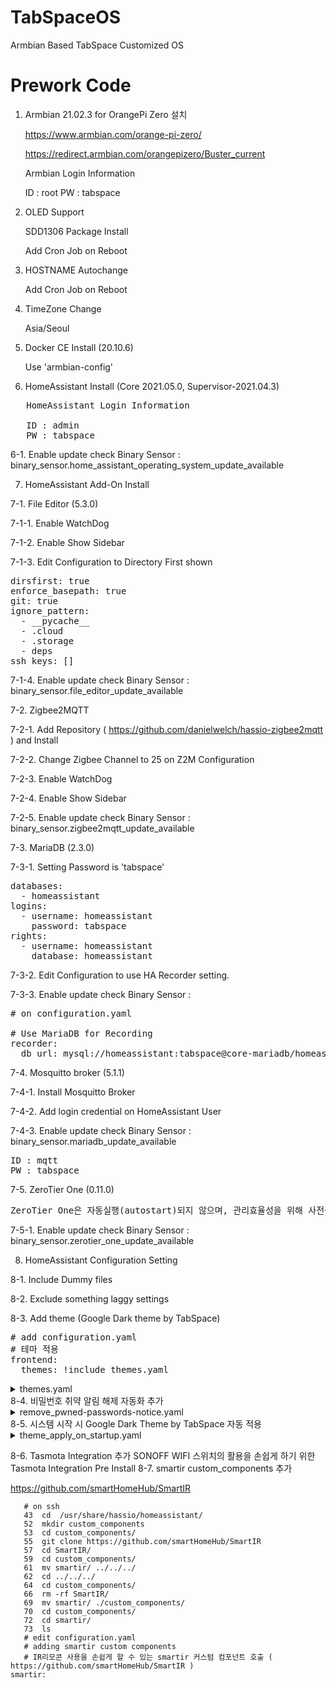 # TabSpaceOS
Armbian Based TabSpace Customized OS


# Prework Code

1. Armbian 21.02.3 for OrangePi Zero 설치

   https://www.armbian.com/orange-pi-zero/

   https://redirect.armbian.com/orangepizero/Buster_current

   Armbian Login Information
   
   ID : root
   PW : tabspace
   
2. OLED Support

   SDD1306 Package Install
   
   Add Cron Job on Reboot

3. HOSTNAME Autochange
   
   Add Cron Job on Reboot
   
4. TimeZone Change

   Asia/Seoul


5. Docker CE Install (20.10.6)

   Use 'armbian-config'

6. HomeAssistant Install (Core 2021.05.0, Supervisor-2021.04.3)
<pre>
   HomeAssistant Login Information
   
   ID : admin
   PW : tabspace
</pre>

6-1. Enable update check Binary Sensor : binary_sensor.home_assistant_operating_system_update_available

7. HomeAssistant Add-On Install 

7-1. File Editor (5.3.0)
    
7-1-1. Enable WatchDog
    
7-1-2. Enable Show Sidebar
    
7-1-3. Edit Configuration to Directory First shown

<pre>
dirsfirst: true
enforce_basepath: true
git: true
ignore_pattern:
  - __pycache__
  - .cloud
  - .storage
  - deps
ssh_keys: []
</pre>

7-1-4. Enable update check Binary Sensor : binary_sensor.file_editor_update_available

7-2. Zigbee2MQTT

7-2-1. Add Repository ( https://github.com/danielwelch/hassio-zigbee2mqtt ) and Install
    
7-2-2. Change Zigbee Channel to 25 on Z2M Configuration
    
7-2-3. Enable WatchDog
    
7-2-4. Enable Show Sidebar
 
7-2-5. Enable update check Binary Sensor : binary_sensor.zigbee2mqtt_update_available

7-3. MariaDB (2.3.0)

7-3-1. Setting Password is 'tabspace'
    
<pre>
databases:
  - homeassistant
logins:
  - username: homeassistant
    password: tabspace
rights:
  - username: homeassistant
    database: homeassistant
</pre>
    
7-3-2. Edit Configuration to use HA Recorder setting.
 
7-3-3. Enable update check Binary Sensor : 
    
<pre>
# on configuration.yaml

# Use MariaDB for Recording
recorder:
  db_url: mysql://homeassistant:tabspace@core-mariadb/homeassistant?charset=utf8mb4
</pre>

7-4. Mosquitto broker (5.1.1)

7-4-1. Install Mosquitto Broker
    
7-4-2. Add login credential on HomeAssistant User

7-4-3. Enable update check Binary Sensor : binary_sensor.mariadb_update_available

<pre>
ID : mqtt
PW : tabspace
</pre>

7-5. ZeroTier One  (0.11.0)

<pre>
ZeroTier One은 자동실행(autostart)되지 않으며, 관리효율성을 위해 사전설치되어 있습니다. 향후 TabSpace B2C망을 통한 서비스시에 사용됩니다.
</pre>

7-5-1. Enable update check Binary Sensor : binary_sensor.zerotier_one_update_available

8. HomeAssistant Configuration Setting

 8-1. Include Dummy files
  
 8-2. Exclude something laggy settings
  
 8-3. Add theme (Google Dark theme by TabSpace)
<pre>
# add configuration.yaml
# 테마 적용
frontend:
  themes: !include themes.yaml
</pre>

<details><summary>themes.yaml</summary>
<p>

```
# create themes.yaml
Google Dark Theme:
  # Header:
  app-header-background-color: rgb(23, 23, 23)
  app-header-text-color: rgb(198, 203, 210)
  # Main Interface Colors
  #검색 및 조회버튼 배경색임
  #primary-color: rgb(138, 180, 248)
  #primary-color: rgb(223, 194, 113)
  primary-color: rgb(130, 130, 130)
  light-primary-color: var(--primary-color)
  primary-background-color: rgb(23, 23, 23)
  secondary-background-color: rgb(32, 33, 36)
  divider-color: var(--primary-background-color)
  #accent-color: rgb(138, 180, 248)
  #accent-color: rgb(223, 194, 113)
  #accent-color: rgb(255, 255, 0)
  accent-color: rgb(130, 130, 130)
  # Text
  primary-text-color: rgb(242, 242, 242)
  secondary-text-color: rgb(166, 166, 166)
  text-primary-color: var(--primary-text-color)
  disabled-text-color: rgba(184, 190, 199, 0.4)
  # Sidebar Menu
  sidebar-icon-color: rgb(169, 177, 188)
  sidebar-text-color: rgb(198, 203, 210)
  sidebar-background-color: rgb(32, 33, 36)
  sidebar-selected-background-color: var(--primary-background-color)
  #sidebar-selected-icon-color: rgb(138, 180, 248)
  #sidebar-selected-icon-color: rgb(223, 194, 113)
  sidebar-selected-icon-color: rgb(255, 255, 0)
  sidebar-selected-text-color: var(--sidebar-selected-icon-color)
  # Buttons
  paper-item-icon-color: rgb(169, 177, 188)
  #paper-item-icon-active-color: rgb(138, 180, 248)
  #paper-item-icon-active-color: rgb(223, 194, 113)
  #버튼 활성화 색
  paper-item-icon-active-color: rgb(255, 255, 0)
  # States and Badges
  #state-icon-color: rgb(138, 180, 248)
  #state-icon-color: rgb(223, 194, 113)
  state-icon-color: rgb(255, 255, 0)
  state-icon-active-color: rgb(169, 177, 188)
  state-icon-unavailable-color: var(--disabled-text-color)
  # Sliders
  #paper-slider-knob-color: rgb(138, 180, 248)
  paper-slider-knob-color: rgb(255, 255, 0)
  paper-slider-knob-start-color: var(--paper-slider-knob-color)
  paper-slider-pin-color: var(--paper-slider-knob-color)
  paper-slider-active-color: var(--paper-slider-knob-color)
  paper-slider-secondary-color: var(--light-primary-color)
  # Labels
  label-badge-background-color: rgb(32, 33, 36)
  label-badge-text-color: rgb(198, 203, 210)
  label-badge-red: rgb(208, 101, 104)
  label-badge-green: rgb(128, 200, 132)
  label-badge-blue: rgb(138, 180, 248)
  label-badge-yellow: rgb(223, 194, 113)
  label-badge-gray: rgb(95, 98, 103)
  # Cards
  card-background-color: rgb(32, 33, 36)
  ha-card-border-radius: "10px" 
  ha-card-box-shadow: 1px 1px 5px 0px rgb(12, 12, 14)
  paper-dialog-background-color: var(--card-background-color)
  paper-listbox-background-color: var(--card-background-color)
  paper-card-background-color: var(--card-background-color)
  # Switches
  #switch-checked-button-color: rgb(138, 180, 248)
  switch-checked-button-color: rgb(255, 255, 0)
  #switch-checked-track-color: rgb(138, 180, 248)
  switch-checked-track-color: rgb(255, 255, 0)
  switch-unchecked-button-color: rgb(172, 176, 185)
  switch-unchecked-track-color: rgb(154, 160, 166)
  # Toggles
  paper-toggle-button-checked-button-color: var(--switch-checked-button-color)
  paper-toggle-button-checked-bar-color: var(--switch-checked-track-color)
  paper-toggle-button-unchecked-button-color: var(--switch-unchecked-button-color)
  paper-toggle-button-unchecked-bar-color: var(--switch-unchecked-track-color)
  # Table
  table-row-background-color: var(--primary-background-color)
  table-row-alternative-background-color: var(--secondary-background-color)
  data-table-background-color: var(--primary-background-color)
  mdc-checkbox-unchecked-color: rgb(169, 177, 188)
  # Dropdowns
  material-background-color: var(--secondary-background-color)
  material-secondary-background-color: var(--primary-background-color)
  mdc-theme-surface: var(--primary-background-color)
  # Pre/Code
  markdown-code-background-color: rgb(23, 23, 23)

Google Blue Theme:
  # Header:
  app-header-background-color: rgb(23, 23, 23)
  app-header-text-color: rgb(198, 203, 210)
  # Main Interface Colors
  #검색 및 조회버튼 배경색임
  primary-color: rgb(138, 180, 248) #블루
  #primary-color: rgb(223, 194, 113)
  #primary-color: rgb(130, 130, 130) #오렌지
  light-primary-color: var(--primary-color)
  primary-background-color: rgb(23, 23, 23)
  secondary-background-color: rgb(32, 33, 36)
  divider-color: var(--primary-background-color)
  accent-color: rgb(138, 180, 248) #블루
  #accent-color: rgb(223, 194, 113)
  #accent-color: rgb(255, 255, 0)
  #accent-color: rgb(130, 130, 130) #오렌지
  # Text
  primary-text-color: rgb(242, 242, 242)
  secondary-text-color: rgb(166, 166, 166)
  text-primary-color: var(--primary-text-color)
  disabled-text-color: rgba(184, 190, 199, 0.4)
  # Sidebar Menu
  sidebar-icon-color: rgb(169, 177, 188)
  sidebar-text-color: rgb(198, 203, 210)
  sidebar-background-color: rgb(32, 33, 36)
  sidebar-selected-background-color: var(--primary-background-color)
  sidebar-selected-icon-color: rgb(138, 180, 248) #블루
  #sidebar-selected-icon-color: rgb(223, 194, 113)
  #sidebar-selected-icon-color: rgb(255, 255, 0)
  sidebar-selected-text-color: var(--sidebar-selected-icon-color)
  # Buttons
  #paper-item-icon-color: rgb(169, 177, 188)
  paper-item-icon-active-color: rgb(138, 180, 248) #블루
  #paper-item-icon-active-color: rgb(223, 194, 113)
  #버튼 활성화 색
  #paper-item-icon-active-color: rgb(255, 255, 0)
  # States and Badges
  state-icon-color: rgb(138, 180, 248) #블루
  #state-icon-color: rgb(223, 194, 113)
  #state-icon-color: rgb(255, 255, 0)
  state-icon-active-color: rgb(169, 177, 188)
  state-icon-unavailable-color: var(--disabled-text-color)
  # Sliders
  paper-slider-knob-color: rgb(138, 180, 248) #블루
  #paper-slider-knob-color: rgb(255, 255, 0)
  paper-slider-knob-start-color: var(--paper-slider-knob-color)
  paper-slider-pin-color: var(--paper-slider-knob-color)
  paper-slider-active-color: var(--paper-slider-knob-color)
  paper-slider-secondary-color: var(--light-primary-color)
  # Labels
  label-badge-background-color: rgb(32, 33, 36)
  label-badge-text-color: rgb(198, 203, 210)
  label-badge-red: rgb(208, 101, 104)
  label-badge-green: rgb(128, 200, 132)
  label-badge-blue: rgb(138, 180, 248)
  label-badge-yellow: rgb(223, 194, 113)
  label-badge-gray: rgb(95, 98, 103)
  # Cards
  card-background-color: rgb(32, 33, 36)
  ha-card-border-radius: "10px" 
  ha-card-box-shadow: 1px 1px 5px 0px rgb(12, 12, 14)
  paper-dialog-background-color: var(--card-background-color)
  paper-listbox-background-color: var(--card-background-color)
  paper-card-background-color: var(--card-background-color)
  # Switches
  switch-checked-button-color: rgb(138, 180, 248) #블루
  #switch-checked-button-color: rgb(255, 255, 0)
  switch-checked-track-color: rgb(138, 180, 248) #블루
  #switch-checked-track-color: rgb(255, 255, 0)
  switch-unchecked-button-color: rgb(172, 176, 185)
  switch-unchecked-track-color: rgb(154, 160, 166)
  # Toggles
  paper-toggle-button-checked-button-color: var(--switch-checked-button-color)
  paper-toggle-button-checked-bar-color: var(--switch-checked-track-color)
  paper-toggle-button-unchecked-button-color: var(--switch-unchecked-button-color)
  paper-toggle-button-unchecked-bar-color: var(--switch-unchecked-track-color)
  # Table
  table-row-background-color: var(--primary-background-color)
  table-row-alternative-background-color: var(--secondary-background-color)
  data-table-background-color: var(--primary-background-color)
  mdc-checkbox-unchecked-color: rgb(169, 177, 188)
  # Dropdowns
  material-background-color: var(--secondary-background-color)
  material-secondary-background-color: var(--primary-background-color)
  mdc-theme-surface: var(--primary-background-color)
  # Pre/Code
  markdown-code-background-color: rgb(23, 23, 23)
```
</details>
 8-4. 비밀번호 취약 알림 해제 자동화 추가
    
<details><summary>remove_pwned-passwords-notice.yaml</summary>
<p>
   
```
alias: (TabSpace) 비밀번호 취약 알림 해제
description: Insecure secrets in ADD-ON_NAME의 알림을 자동으로 해제
trigger:
  - platform: event
    event_type: call_service
    event_data:
      domain: persistent_notification
      service: create
condition:
  - condition: template
    value_template: >
      {{ 'supervisor_issue_pwned' in
      trigger.event.data.service_data.notification_id }}
action:
  - service: persistent_notification.dismiss
    data:
      notification_id: |
        {{ trigger.event.data.service_data.notification_id }}
mode: parallel
max: 10
```
</details>
 8-5. 시스템 시작 시 Google Dark Theme by TabSpace 자동 적용
<details><summary>theme_apply_on_startup.yaml</summary>
<p>
   
```
alias: (TabSpace) 시스템 시작 시 테마 자동적용
description: '시스템 시작 시에, Google Dark by TabSpace 테마를 자동으로 적용합니다.'
trigger:
  - platform: homeassistant
    event: start
condition: []
action:
  - service: frontend.set_theme
    data:
      name: Google Dark Theme
mode: single
```
</details>
    
 8-6. Tasmota Integration 추가
    SONOFF WIFI 스위치의 활용을 손쉽게 하기 위한 Tasmota Integration Pre Install
 8-7. smartir custom_components 추가
    
https://github.com/smartHomeHub/SmartIR
```
   # on ssh
   43  cd  /usr/share/hassio/homeassistant/
   52  mkdir custom_components
   53  cd custom_components/
   55  git clone https://github.com/smartHomeHub/SmartIR
   57  cd SmartIR/
   59  cd custom_components/
   61  mv smartir/ ../../../
   62  cd ../../../
   64  cd custom_components/
   66  rm -rf SmartIR/
   69  mv smartir/ ./custom_components/
   70  cd custom_components/
   72  cd smartir/
   73  ls
   # edit configuration.yaml
   # adding smartir custom components
   # IR리모콘 사용을 손쉽게 할 수 있는 smartir 커스텀 컴포넌트 호출 ( https://github.com/smartHomeHub/SmartIR )  
smartir:
```
